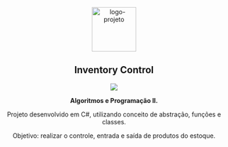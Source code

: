 <p align="center"> <img src="https://github.com/alvesvn/calculator-project/assets/96539606/e53c9e33-a74d-4378-9bd3-f773721e3088" alt="logo-projeto" height="100" widht="100" /></center>

<h2 align="center">Inventory Control</h2>
<p align="center"><img src="https://github.com/alvesvn/calculator-project/assets/96539606/0263b1b9-1b6f-466c-88a8-e62b69062c9f"/></center>

<p align="center"> <strong>Algoritmos e Programação II.</strong></p>

<p align="center">Projeto desenvolvido em C#, utilizando conceito de abstração, funções e classes. </p>
<p align="center">Objetivo: realizar o controle, entrada e saída de produtos do estoque.</p>

</center>
